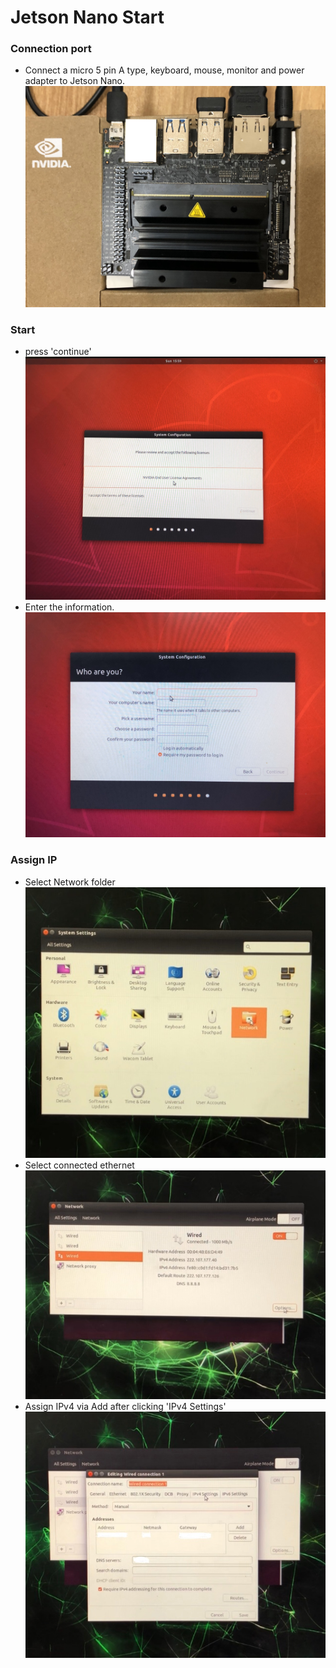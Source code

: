 # Jetson Nano Start

### Connection port
- Connect a micro 5 pin A type, keyboard, mouse, monitor and power adapter to Jetson Nano. <br>
![JetsonNAno](https://github.com/Kim-SuBin/2020_winter_Intern/blob/master/img/JetsonNano.jpg)

### Start
- press 'continue' <br>
![JetsonNAnoStart](https://github.com/Kim-SuBin/2020_winter_Intern/blob/master/img/JetsonNanoStart.jpg)
- Enter the information. <br>
![InsertInformation](https://github.com/Kim-SuBin/2020_winter_Intern/blob/master/img/InsertInformation.jpg)

### Assign IP
- Select Network folder <br>
![NetworkDirectory](https://github.com/Kim-SuBin/2020_winter_Intern/blob/master/img/NetworkDirectory.jpg)
- Select connected ethernet <br>
![AddIP](https://github.com/Kim-SuBin/2020_winter_Intern/blob/master/img/AddIP.jpg)
- Assign IPv4 via Add after clicking 'IPv4 Settings' <br>
![AddIPv4](https://github.com/Kim-SuBin/2020_winter_Intern/blob/master/img/AddIPv4.jpg)
